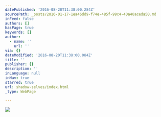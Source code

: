 ```yaml
---
datePublished: '2016-08-20T11:38:00.284Z'
sourcePath: _posts/2016-01-17-1ea46dd9-f74e-485f-99c4-40a40aceda50.md
inFeed: false
authors: []
hasPage: true
keywords: []
author:
  - name: ''
    url: ''
via: {}
dateModified: '2016-08-20T11:38:00.084Z'
title: ''
publisher: {}
description: ''
inLanguage: null
inNav: true
starred: true
url: shadow-selves/index.html
_type: WebPage

---
```

![](https://the-grid-user-content.s3-us-west-2.amazonaws.com/3eaeef31-dafd-4096-9931-51c5455d1c68.jpg)